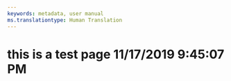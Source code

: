 ```yaml
---
keywords: metadata, user manual
ms.translationtype: Human Translation
---
```

# this is a test page 11/17/2019 9:45:07 PM